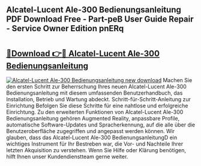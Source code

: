 ## Alcatel-Lucent Ale-300 Bedienungsanleitung PDF Download Free - Part-peB User Guide Repair - Service Owner Edition pnERq

# <h2><a href="http://df2y75.blite.top/?on=Alcatel-Lucent+Ale-300+Bedienungsanleitung">🔗Download 👉🔴 Alcatel-Lucent Ale-300 Bedienungsanleitung</a></h2>

[![Alcatel-Lucent Ale-300 Bedienungsanleitung new download](https://i.imgur.com/lujVjoI.png)](http://df2y75.blite.top/?on=Alcatel-Lucent+Ale-300+Bedienungsanleitung)
Machen Sie den ersten Schritt zur Beherrschung Ihres neuen Alcatel-Lucent Ale-300 Bedienungsanleitung mit diesem umfassenden Benutzerhandbuch, das Installation, Betrieb und Wartung abdeckt. Schritt-für-Schritt-Anleitung zur Einrichtung Befolgen Sie diese Schritte für eine nahtlose und erfolgreiche Einrichtung. Zu den erweiterten Funktionen von Alcatel-Lucent Ale-300 Bedienungsanleitung gehören Augmented Reality, anpassbare Profile, automatische Software-Updates und Spracherkennung, auf die alle über die Benutzeroberfläche zugegriffen und angepasst werden können. Wir glauben, dass das Alcatel-Lucent Ale-300 BedienungsanleitungD ein wichtiges Instrument für Ihr Bestreben war, die Vor- und Nachteile Ihrer letzten Akquisition zu verstehen. Wenn Sie Hilfe oder Klärung benötigen, hilft Ihnen unser Kundendienstteam gerne weiter.
